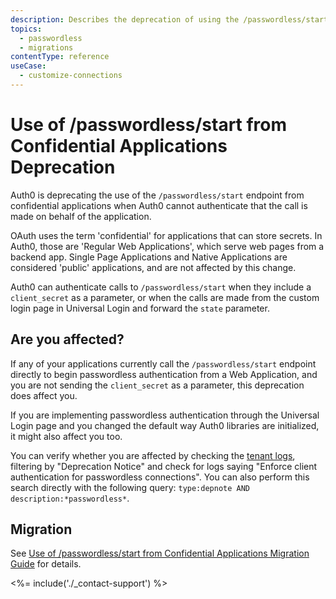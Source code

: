 ```yaml
---
description: Describes the deprecation of using the /passwordless/start endpoint from confidential applications without a client secret in the request.
topics:
  - passwordless
  - migrations
contentType: reference
useCase:
  - customize-connections
---
```

# Use of /passwordless/start from Confidential Applications Deprecation

Auth0 is deprecating the use of the `/passwordless/start` endpoint from confidential applications when Auth0 cannot authenticate that the call is made on behalf of the application.

OAuth uses the term 'confidential' for applications that can store secrets. In Auth0, those are 'Regular Web Applications', which serve web pages from a backend app. Single Page Applications and Native Applications are considered 'public' applications, and are not affected by this change.

Auth0 can authenticate calls to `/passwordless/start` when they include a `client_secret` as a parameter, or when the calls are made from the custom login page in Universal Login and forward the `state` parameter.

## Are you affected?

If any of your applications currently call the `/passwordless/start` endpoint directly to begin passwordless authentication from a Web Application, and you are not sending the `client_secret` as a parameter, this deprecation does affect you. 

If you are implementing passwordless authentication through the Universal Login page and you changed the default way Auth0 libraries are initialized, it might also affect you too.

You can verify whether you are affected by checking the [tenant logs](${manage_url}/#/logs), filtering by "Deprecation Notice" and check for logs saying "Enforce client authentication for passwordless connections". You can also perform this search directly with the following query: `type:depnote AND description:*passwordless*`.

## Migration

See [Use of /passwordless/start from Confidential Applications Migration Guide](/product-lifecycle/migration/guides/passwordless-start) for details.

<%= include('./_contact-support') %>
